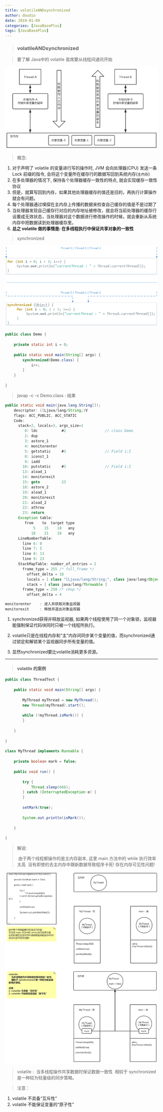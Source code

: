 ```yaml
---
title: volatileANDsynchronized
author: doudio
date: 2019-01-09
categories: [JavaBasePlus]
tags: [JavaBasePlus]
---
```


> ### volatileANDsynchronized

> 要了解 Java中的 volatile 首席要从线程间通讯开始

![线程间通讯](https://raw.githubusercontent.com/doudio/note/master/JavaBasePlus/img/volatile.png)

> 概念:

1. 对于声明了 volatile 的变量进行写的操作时, JVM 会向处理器(CPU) 发送一条 Lock 前缀的指令, 会将这个变量所在缓存行的数据写回到系统内存(`主内存`)
2. 在多处理器的情况下, 保持各个处理器缓存一致性的特点, 就会实现缓存一致性协议
3. 但是，就算写回到内存，如果其他处理器缓存的值还是旧的，再执行计算操作就会有问题。
4. 每个处理器通过嗅探在主内存上传播的数据来检查自己缓存的值是不是过期了
5. 当处理器发现自己缓存行对应的内存地址被修改，就会将当前处理器的缓存行设置成无效状态，当处理器对这个数据进行修改操作的时候，就会重新从系统内存中把数据读到处理器缓存里。
6. **总之 volatile 做的事情是: 在多线程执行中保证共享对象的一致性**



> synchronized

![syschronized](https://raw.githubusercontent.com/doudio/note/master/JavaBasePlus/img/synchronized.png)

```java
public class Demo {
		
	private static int i = 0;	
	
	public static void main(String[] args) {
		synchronized(Demo.class) {
			i++;
		}
	}
	
}
```

> javap -c -v Demo.class	: 结果

```java
public static void main(java.lang.String[]);
    descriptor: ([Ljava/lang/String;)V
    flags: ACC_PUBLIC, ACC_STATIC
    Code:
      stack=2, locals=3, args_size=1
         0: ldc           #2                  // class Demo
         2: dup
         3: astore_1
         4: monitorenter
         5: getstatic     #3                  // Field i:I
         8: iconst_1
         9: iadd
        10: putstatic     #3                  // Field i:I
        13: aload_1
        14: monitorexit
        15: goto          23
        18: astore_2
        19: aload_1
        20: monitorexit
        21: aload_2
        22: athrow
        23: return
      Exception table:
         from    to  target type
             5    15    18   any
            18    21    18   any
      LineNumberTable:
        line 6: 0
        line 7: 5
        line 8: 13
        line 9: 23
      StackMapTable: number_of_entries = 2
        frame_type = 255 /* full_frame */
          offset_delta = 18
          locals = [ class "[Ljava/lang/String;", class java/lang/Object ]
          stack = [ class java/lang/Throwable ]
        frame_type = 250 /* chop */
          offset_delta = 4
```

```java
monitorenter	: 进入并获取对象监视器
monitorexit		: 释放并退出对象监视器
```

 1. synchronized获得并释放监视器, 如果两个线程使用了同一个对象锁，监视器能强制保证代码块同时只被一个线程所执行。

 2. volatile只是在线程内存和“主”内存间同步某个变量的值，而synchronized通过锁定和解锁某个监视器同步所有变量的值。

 3. 显然synchronized要比volatile消耗更多资源。

---

> #### volatile 的案例

```java
public class ThreadTest {

	public static void main(String[] args) {

		MyThread myThread = new MyThread();
		new Thread(myThread).start();
		
		while (!myThread.isMark()) {
		}
		
	}

}

class MyThread implements Runnable {

	private boolean mark = false;

	public void run() {

		try {
			Thread.sleep(666);
		} catch (InterruptedException e) {
		}

		setMark(true);
	
		System.out.println(isMark());
		
	}

}
```

> 解说:
>
> ​	由于两个线程都操作的是主内存副本, 这里 main 方法中的 while 执行效率太高
> ​	没有即使的去主内存中跟新数据导致程序卡死!	存在内存可见性问题!	

![](https://raw.githubusercontent.com/doudio/note/master/JavaBasePlus/img/volatileDemo.png)

>  volatile : 
> ​    当多线程操作共享数据时保证数据一致性
> ​    相较于 synchronized 是一种较为轻量级的同步策略。

> 注意：

1. volatile 不具备“互斥性”
2. volatile 不能保证变量的“原子性”

